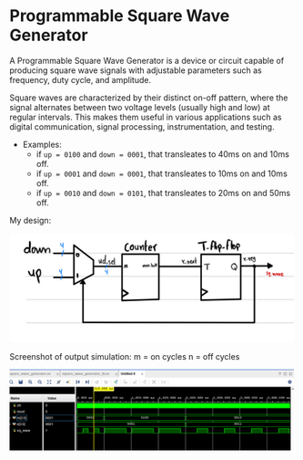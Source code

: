 
# Programmable Square Wave Generator

A Programmable Square Wave Generator is a device or circuit capable of producing square wave signals with adjustable parameters such as frequency, duty cycle, and amplitude.

Square waves are characterized by their distinct on-off pattern, where the signal alternates between two voltage levels (usually high and low) at regular intervals. This makes them useful in various applications such as digital communication, signal processing, instrumentation, and testing.

- Examples:
  - if `up = 0100` and `down = 0001`, that transleates to 40ms on and 10ms off.
  - if `up = 0001` and `down = 0001`, that transleates to 10ms on and 10ms off.
  - if `up = 0010` and `down = 0101`, that transleates to 20ms on and 50ms off.

My design: 

<img src='./pictures/programmable_square_wave_generator.jpg' width='500'>


Screenshot of output simulation: 
m = on cycles
n = off cycles

<img src='./pictures/Simulation.png' width='500'>
